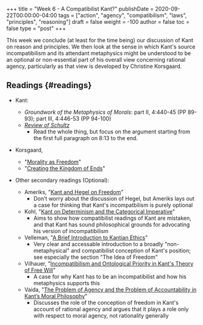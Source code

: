 +++
title = "Week 6 - A Compatibilist Kant?"
publishDate = 2020-09-22T00:00:00-04:00
tags = ["action", "agency", "compatibilism", "laws", "principles", "reasoning"]
draft = false
weight = -100
author = false
toc = false
type = "post"
+++

This week we conclude (at least for the time being) our discussion of Kant on reason
and principles. We then look at the sense in which Kant's source incompatibilism and
its attendant metaphysics might be understood to be an optional or non-essential part
of his overall view concerning rational agency, particularly as that view is
developed by Christine Korsgaard.


## Readings {#readings}

-   Kant:
    -   _Groundwork of the Metaphysics of Morals_: part II, 4:440-45 (PP 89-93); part III,
        4:446-53 (PP 94-100)
    -   _[Review of Schultz](/materials/readings/kant-review-schulz.pdf)_
        -   Read the whole thing, but focus on the argument starting from the first full
            paragraph on 8:13 to the end.
-   Korsgaard,
    -   "[Morality as Freedom](/materials/readings/kosgaard-freedom.pdf)"
    -   "[Creating the Kingdom of Ends](/materials/readings/korsgaard-kingdom.pdf)"
-   Other secondary readings (Optional):

    -   Ameriks, "[Kant and Hegel on Freedom](/materials/readings/ameriks-kant-hegel.pdf)"
        -   Don't worry about the discussion of Hegel, but Ameriks lays out a case for
            thinking that Kant's incompatbilism is purely optional
    -   Kohl, "[Kant on Determinism and the Categorical Imperative](/materials/readings/kohl-determinism.pdf)"
        -   Aims to show how compatibilist readings of Kant are mistaken, and that Kant
            has sound philosophical grounds for advocating his version of incompatibilism

    <!--listend-->

    -   Velleman, "[A Brief Introduction to Kantian Ethics](/materials/readings/velleman-intro-ethics.pdf)"
        -   Very clear and accessable introduction to a broadly "non-metaphysical" and compatibilist
            conception of Kant's position; see especially the section "The Idea of Freedom"
    -   Vilhauer, "[Incompatibilism and Ontological Priority in Kant's Theory of Free Will](/materials/readings/vilhauer-incompatibilism.pdf)"
        -   A case for why Kant has to be an incompatibilist and how his metaphysics
            supports this
    -   Vaida, "[The Problem of Agency and the Problem of Accountability in Kant’s Moral Philosophy](/materials/readings/vaida-agency.pdf)"
        -   Discusses the role of the conception of freedom in Kant's account of rational
            agency and argues that it plays a role only with respect to moral agency, not
            rationality generally
